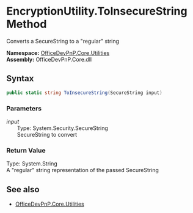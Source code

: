 # EncryptionUtility.ToInsecureString Method  
Converts a SecureString to a "regular" string  

**Namespace:** [OfficeDevPnP.Core.Utilities](OfficeDevPnP.Core.Utilities.md)  
**Assembly:** OfficeDevPnP.Core.dll  
## Syntax
```C#
public static string ToInsecureString(SecureString input)
```
### Parameters
*input*  
&emsp;&emsp;Type: System.Security.SecureString  
&emsp;&emsp;SecureString to convert  
### Return Value
Type: System.String  
A "regular" string representation of the passed SecureString

## See also
- [OfficeDevPnP.Core.Utilities](OfficeDevPnP.Core.Utilities.md)
